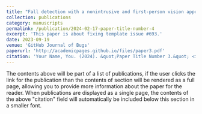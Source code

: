 ```yaml
---
title: "Fall detection with a nonintrusive and first-person vision approach"
collection: publications
category: manuscripts
permalink: /publication/2024-02-17-paper-title-number-4
excerpt: 'This paper is about fixing template issue #693.'
date: 2023-09-19
venue: 'GitHub Journal of Bugs'
paperurl: 'http://academicpages.github.io/files/paper3.pdf'
citation: 'Your Name, You. (2024). &quot;Paper Title Number 3.&quot; <i>GitHub Journal of Bugs</i>. 1(3).'
---
```


The contents above will be part of a list of publications, if the user clicks the link for the publication than the contents of section will be rendered as a full page, allowing you to provide more information about the paper for the reader. When publications are displayed as a single page, the contents of the above "citation" field will automatically be included below this section in a smaller font.
